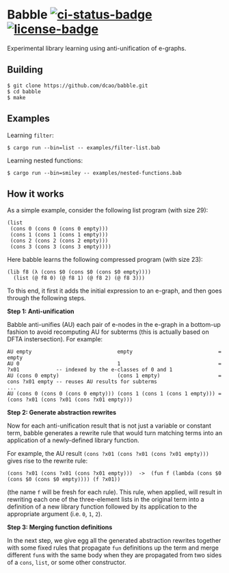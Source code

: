 # Babble [![ci-status-badge]][ci-status] [![license-badge]][license]

[ci-status]: https://github.com/dcao/babble/actions/workflows/ci.yml?query=branch%3Amain
[ci-status-badge]: https://img.shields.io/github/workflow/status/dcao/babble/CI?style=for-the-badge
[license]: https://github.com/dcao/babble/blob/main/LICENSE
[license-badge]: https://img.shields.io/github/license/dcao/babble?style=for-the-badge

Experimental library learning using anti-unification of e-graphs.

## Building

``` shellsession
$ git clone https://github.com/dcao/babble.git
$ cd babble
$ make
```

## Examples
Learning `filter`:

``` shellsession
$ cargo run --bin=list -- examples/filter-list.bab
```

Learning nested functions:

``` shellsession
$ cargo run --bin=smiley -- examples/nested-functions.bab
```

## How it works

As a simple example, consider the following list program (with size 29):

```
(list
 (cons 0 (cons 0 (cons 0 empty)))
 (cons 1 (cons 1 (cons 1 empty)))
 (cons 2 (cons 2 (cons 2 empty)))
 (cons 3 (cons 3 (cons 3 empty))))
```

Here babble learns the following compressed program (with size 23):

```
(lib f8 (λ (cons $0 (cons $0 (cons $0 empty)))) 
  (list (@ f8 0) (@ f8 1) (@ f8 2) (@ f8 3)))
```

To this end, it first it adds the initial expression to an e-graph,
and then goes through the following steps.

**Step 1: Anti-unification**

Babble anti-unifies (AU) each pair of e-nodes in the e-graph in a bottom-up fashion to avoid recomputing AU for subterms
(this is actually based on DFTA instersection).
For example:

```
AU empty                            empty                            = empty
AU 0                                1                                = ?x01            -- indexed by the e-classes of 0 and 1
AU (cons 0 empty)                   (cons 1 empty)                   = cons ?x01 empty -- reuses AU results for subterms
...
AU (cons 0 (cons 0 (cons 0 empty))) (cons 1 (cons 1 (cons 1 empty))) = (cons ?x01 (cons ?x01 (cons ?x01 empty)))
```

**Step 2: Generate abstraction rewrites**

Now for each anti-unification result that is not just a variable or constant term,
babble generates a rewrite rule that would turn matching terms 
into an application of a newly-defined library function.

For example, the AU result `(cons ?x01 (cons ?x01 (cons ?x01 empty)))`
gives rise to the rewrite rule:

```
(cons ?x01 (cons ?x01 (cons ?x01 empty)))  ->  (fun f (lambda (cons $0 (cons $0 (cons $0 empty)))) (f ?x01))
```

(the name `f` will be fresh for each rule).
This rule, when applied, will result in rewriting each one of the three-element lists in the original term
into a definition of a new library function followed by its application to the appropriate argument (i.e. `0`, `1`, `2`).

**Step 3: Merging function definitions**

In the next step, we give egg all the generated abstraction rewrites
together with some fixed rules that propagate `fun` definitions up the term
and merge different `fun`s with the same body
when they are propagated from two sides of a `cons`, `list`, or some other constructor.

